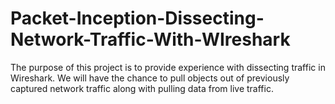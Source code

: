 # Packet-Inception-Dissecting-Network-Traffic-With-WIreshark
The purpose of this project is to provide experience with dissecting traffic in Wireshark. We will have the chance to pull objects out of previously captured network traffic along with pulling data from live traffic.
